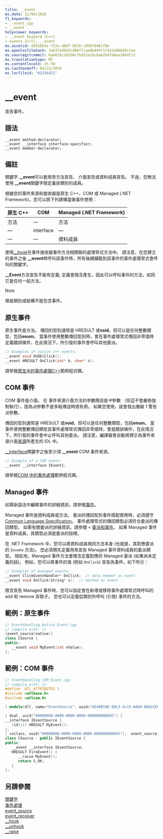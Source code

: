 ```yaml
---
title: __event
ms.date: 11/04/2016
f1_keywords:
- __event_cpp
- __event
helpviewer_keywords:
- __event keyword [C++]
- events [C++], __event
ms.assetid: d3019b3e-722e-48df-8536-c05878461f9e
ms.openlocfilehash: 3a837e30d3cd66f7caa9b44971f432e00b0917ae
ms.sourcegitcommit: 0ab61bc3d2b6cfbd52a16c6ab2b97a8ea1864f12
ms.translationtype: MT
ms.contentlocale: zh-TW
ms.lasthandoff: 04/23/2019
ms.locfileid: "62154421"
---
```

# <a name="event"></a>__event

宣告事件。

## <a name="syntax"></a>語法

```
__event method-declarator;
__event __interface interface-specifier;
__event member-declarator;
```

## <a name="remarks"></a>備註

關鍵字 **__event**可以套用至方法宣告、 介面宣告或資料成員宣告。 不過，您無法使用 **__event**關鍵字限定巢狀類別的成員。

根據您的事件來源和接收器是原生 C++，COM 或 Managed (.NET Framework)，您可以將下列建構當做事件使用：

|原生 C++|COM|Managed (.NET Framework)|
|------------------|---------|--------------------------------|
|方法|—|方法|
|—|interface|—|
|—|—|資料成員|

使用[__hook](../cpp/hook.md)在事件接收器事件方法相關聯的處理常式方法中。 請注意，在您建立的事件之後 **__event**時呼叫該事件時，所有後續攔截到該事件的事件處理常式會呼叫的關鍵字。

**__Event**方法宣告不能有定義; 定義會隱含產生，因此可以呼叫事件的方法，如同它是任何一般方法。

> [!NOTE]
>  樣板類別或結構不能包含事件。

## <a name="native-events"></a>原生事件

原生事件是方法。 傳回的型別通常是 HRESULT 或**void**，但可以是任何整數類型，包括**enum**。 當事件使用整數傳回型別時，會在事件處理常式傳回非零值時定義錯誤條件，在此情況下，所引發的事件會呼叫其他委派。

```cpp
// Examples of native C++ events:
__event void OnDblClick();
__event HRESULT OnClick(int* b, char* s);
```

請參閱[原生中的事件處理C++](../cpp/event-handling-in-native-cpp.md)範例程式碼。

## <a name="com-events"></a>COM 事件

COM 事件是介面。 在 事件來源介面方法的參數應該是*中*參數 （但這不會嚴格強制執行），因為*出*參數不是多點傳送時很有用。 如果您使用，就會發出層級 1 警告*出*參數。

傳回的型別通常是 HRESULT 或**void**，但可以是任何整數類型，包括**enum**。 當事件使用整數傳回類型且事件處理常式傳回非零值時，會是錯誤條件，在此情況下，所引發的事件會中止呼叫其他委派。 請注意，編譯器會自動將標示為事件來源介面[來源](../windows/attributes/source-cpp.md)所產生的 IDL 中。

[__Interface](../cpp/interface.md)關鍵字之後至少須 **__event** COM 事件來源。

```cpp
// Example of a COM event:
__event __interface IEvent1;
```

請參閱[COM 中的事件處理](../cpp/event-handling-in-com.md)範例程式碼。

## <a name="managed-events"></a>Managed 事件

如需新語法中編碼事件的詳細資訊，請參閱[事件](../extensions/event-cpp-component-extensions.md)。

Managed 事件是資料成員或方法。 委派的傳回型別事件搭配使用時，必須遵守[Common Language Specification](/dotnet/standard/language-independence-and-language-independent-components)。 事件處理常式的傳回類型必須符合委派的傳回類型。 如需有關委派的詳細資訊，請參閱 <<c0> [ 委派和事件](../dotnet/delegates-and-events.md)。 如果 Managed 事件是資料成員，其類型必須是委派的指標。

在 .NET Framework 中，您可以將資料成員視同方法本身 (也就是，其對應委派的 `Invoke` 方法)。 您必須預先定義用來宣告 Managed 事件資料成員的委派類型。 相反地，Managed 事件方法會隱含定義對應的 Managed 委派 (如果尚未定義的話)。 例如，您可以將事件的值 (例如 `OnClick`) 宣告為事件，如下所示：

```cpp
// Examples of managed events:
__event ClickEventHandler* OnClick;  // data member as event
__event void OnClick(String* s);  // method as event
```

隱含宣告 Managed 事件時，您可以指定會在新增或移除事件處理常式時呼叫的 add 和 remove 存取子。 您也可以定義從類別外呼叫 (引發) 事件的方法。

## <a name="example-native-events"></a>範例：原生事件

```cpp
// EventHandling_Native_Event.cpp
// compile with: /c
[event_source(native)]
class CSource {
public:
   __event void MyEvent(int nValue);
};
```

## <a name="example-com-events"></a>範例：COM 事件

```cpp
// EventHandling_COM_Event.cpp
// compile with: /c
#define _ATL_ATTRIBUTES 1
#include <atlbase.h>
#include <atlcom.h>

[ module(dll, name="EventSource", uuid="6E46B59E-89C3-4c15-A6D8-B8A1CEC98830") ];

[ dual, uuid("00000000-0000-0000-0000-000000000002") ]
__interface IEventSource {
   [id(1)] HRESULT MyEvent();
};
[ coclass, uuid("00000000-0000-0000-0000-000000000003"),  event_source(com) ]
class CSource : public IEventSource {
public:
   __event __interface IEventSource;
   HRESULT FireEvent() {
      __raise MyEvent();
      return S_OK;
   }
};
```

## <a name="see-also"></a>另請參閱

[關鍵字](../cpp/keywords-cpp.md)<br/>
[事件處理](../cpp/event-handling.md)<br/>
[event_source](../windows/attributes/event-source.md)<br/>
[event_receiver](../windows/attributes/event-receiver.md)<br/>
[__hook](../cpp/hook.md)<br/>
[__unhook](../cpp/unhook.md)<br/>
[__raise](../cpp/raise.md)